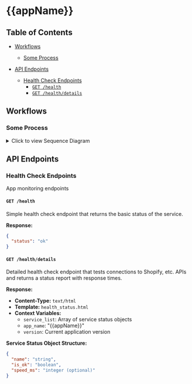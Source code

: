 # {{appName}}

## Table of Contents

- [Workflows](#workflows)
  - [Some Process](#some-process)

- [API Endpoints](#api-endpoints)
  - [Health Check Endpoints](#health-check-endpoints)
    - [`GET /health`](#get-health)
    - [`GET /health/details`](#get-healthdetails)

## Workflows

### Some Process

<details>
  <summary>Click to view Sequence Diagram</summary>

```mermaid
---
version: 0.1
date: 2025-08-19
---
sequenceDiagram
```

</details>

## API Endpoints

### Health Check Endpoints

App monitoring endpoints

#### `GET /health`

Simple health check endpoint that returns the basic status of the service.

**Response:**

```json
{
  "status": "ok"
}
```

#### `GET /health/details`

Detailed health check endpoint that tests connections to Shopify, etc. APIs and
returns a status report with response times.

**Response:**

- **Content-Type:** `text/html`
- **Template:** `health_status.html`
- **Context Variables:**
  - `service_list`: Array of service status objects
  - `app_name`: "{{appName}}"
  - `version`: Current application version

**Service Status Object Structure:**

```json
{
  "name": "string",
  "is_ok": "boolean",
  "speed_ms": "integer (optional)"
}
```
